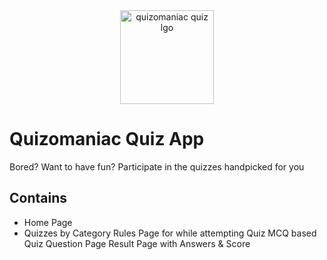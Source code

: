 <div align="center">
<img alt="quizomaniac quiz lgo" src="./public/favicon.ico" width="150px" height="150px" />
</div>

# Quizomaniac Quiz App

Bored? Want to have fun? Participate in the quizzes handpicked for you

## Contains

- Home Page
- Quizzes by Category
Rules Page for while attempting Quiz
MCQ based Quiz Question Page
Result Page with Answers & Score